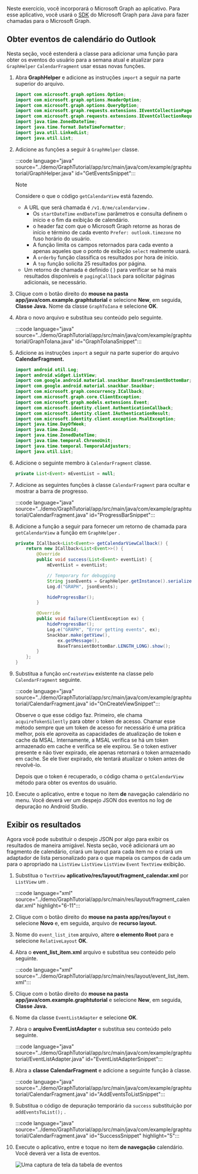 <!-- markdownlint-disable MD002 MD041 -->

Neste exercício, você incorporará o Microsoft Graph ao aplicativo. Para esse aplicativo, você usará o [SDK](https://github.com/microsoftgraph/msgraph-sdk-java) do Microsoft Graph para Java para fazer chamadas para o Microsoft Graph.

## <a name="get-calendar-events-from-outlook"></a>Obter eventos de calendário do Outlook

Nesta seção, você estenderá a classe para adicionar uma função para obter os eventos do usuário para a semana atual e atualizar para `GraphHelper` `CalendarFragment` usar essas novas funções.

1. Abra **GraphHelper** e adicione as instruções `import` a seguir na parte superior do arquivo.

    ```java
    import com.microsoft.graph.options.Option;
    import com.microsoft.graph.options.HeaderOption;
    import com.microsoft.graph.options.QueryOption;
    import com.microsoft.graph.requests.extensions.IEventCollectionPage;
    import com.microsoft.graph.requests.extensions.IEventCollectionRequestBuilder;
    import java.time.ZonedDateTime;
    import java.time.format.DateTimeFormatter;
    import java.util.LinkedList;
    import java.util.List;
    ```

1. Adicione as funções a seguir à `GraphHelper` classe.

    :::code language="java" source="../demo/GraphTutorial/app/src/main/java/com/example/graphtutorial/GraphHelper.java" id="GetEventsSnippet":::

    > [!NOTE]
    > Considere o que o código `getCalendarView` está fazendo.
    >
    > - A URL que será chamada é `/v1.0/me/calendarview` .
    >   - Os `startDateTime` `endDateTime` parâmetros e consulta definem o início e o fim da exibição de calendário.
    >   - o header faz com que o Microsoft Graph retorne as horas de início e término de cada evento `Prefer: outlook.timezone` no fuso horário do usuário.
    >   - A função limita os campos retornados para cada evento a apenas aqueles que o ponto de exibição `select` realmente usará.
    >   - A `orderby` função classifica os resultados por hora de início.
    >   - A `top` função solicita 25 resultados por página.
    > - Um retorno de chamada é definido ( ) para verificar se há mais resultados disponíveis e `pagingCallback` para solicitar páginas adicionais, se necessário.

1. Clique com o botão direito do **mouse na pasta app/java/com.example.graphtutorial** e selecione **New**, em seguida, **Classe Java.** Nome da classe `GraphToIana` e selecione **OK**.

1. Abra o novo arquivo e substitua seu conteúdo pelo seguinte.

    :::code language="java" source="../demo/GraphTutorial/app/src/main/java/com/example/graphtutorial/GraphToIana.java" id="GraphToIanaSnippet":::

1. Adicione as instruções `import` a seguir na parte superior do arquivo **CalendarFragment.**

    ```java
    import android.util.Log;
    import android.widget.ListView;
    import com.google.android.material.snackbar.BaseTransientBottomBar;
    import com.google.android.material.snackbar.Snackbar;
    import com.microsoft.graph.concurrency.ICallback;
    import com.microsoft.graph.core.ClientException;
    import com.microsoft.graph.models.extensions.Event;
    import com.microsoft.identity.client.AuthenticationCallback;
    import com.microsoft.identity.client.IAuthenticationResult;
    import com.microsoft.identity.client.exception.MsalException;
    import java.time.DayOfWeek;
    import java.time.ZoneId;
    import java.time.ZonedDateTime;
    import java.time.temporal.ChronoUnit;
    import java.time.temporal.TemporalAdjusters;
    import java.util.List;
    ```

1. Adicione o seguinte membro à `CalendarFragment` classe.

    ```java
    private List<Event> mEventList = null;
    ```

1. Adicione as seguintes funções à classe `CalendarFragment` para ocultar e mostrar a barra de progresso.

    :::code language="java" source="../demo/GraphTutorial/app/src/main/java/com/example/graphtutorial/CalendarFragment.java" id="ProgressBarSnippet":::

1. Adicione a função a seguir para fornecer um retorno de chamada para `getCalendarView` a função em `GraphHelper` .

    ```java
    private ICallback<List<Event>> getCalendarViewCallback() {
        return new ICallback<List<Event>>() {
            @Override
            public void success(List<Event> eventList) {
                mEventList = eventList;

                // Temporary for debugging
                String jsonEvents = GraphHelper.getInstance().serializeObject(mEventList);
                Log.d("GRAPH", jsonEvents);

                hideProgressBar();
            }

            @Override
            public void failure(ClientException ex) {
                hideProgressBar();
                Log.e("GRAPH", "Error getting events", ex);
                Snackbar.make(getView(),
                    ex.getMessage(),
                    BaseTransientBottomBar.LENGTH_LONG).show();
            }
        };
    }
    ```

1. Substitua a função `onCreateView` existente na classe pelo `CalendarFragment` seguinte.

    :::code language="java" source="../demo/GraphTutorial/app/src/main/java/com/example/graphtutorial/CalendarFragment.java" id="OnCreateViewSnippet":::

    Observe o que esse código faz. Primeiro, ele chama `acquireTokenSilently` para obter o token de acesso. Chamar esse método sempre que um token de acesso for necessário é uma prática melhor, pois ele aproveita as capacidades de atualização de token e cache da MSAL. Internamente, a MSAL verifica se há um token armazenado em cache e verifica se ele expirou. Se o token estiver presente e não tiver expirado, ele apenas retornará o token armazenado em cache. Se ele tiver expirado, ele tentará atualizar o token antes de revolvê-lo.

    Depois que o token é recuperado, o código chama o `getCalendarView` método para obter os eventos do usuário.

1. Execute o aplicativo, entre e toque no item **de** navegação calendário no menu. Você deverá ver um despejo JSON dos eventos no log de depuração no Android Studio.

## <a name="display-the-results"></a>Exibir os resultados

Agora você pode substituir o despejo JSON por algo para exibir os resultados de maneira amigável. Nesta seção, você adicionará um ao fragmento de calendário, criará um layout para cada item no e criará um adaptador de lista personalizado para o que mapeia os campos de cada um para o apropriado na `ListView` `ListView` `ListView` `Event` `TextView` exibição.

1. Substitua o `TextView` **aplicativo/res/layout/fragment_calendar.xml** por `ListView` um .

    :::code language="xml" source="../demo/GraphTutorial/app/src/main/res/layout/fragment_calendar.xml" highlight="6-11":::

1. Clique com o botão direito do **mouse na pasta app/res/layout** e selecione **Novo** e, em seguida, arquivo de **recurso layout.**

1. Nome do `event_list_item` arquivo, altere **o elemento Root** para e selecione `RelativeLayout` **OK**.

1. Abra o **event_list_item.xml** arquivo e substitua seu conteúdo pelo seguinte.

    :::code language="xml" source="../demo/GraphTutorial/app/src/main/res/layout/event_list_item.xml":::

1. Clique com o botão direito do **mouse na pasta app/java/com.example.graphtutorial** e selecione **New**, em seguida, **Classe Java.**

1. Nome da classe `EventListAdapter` e selecione **OK**.

1. Abra o **arquivo EventListAdapter** e substitua seu conteúdo pelo seguinte.

    :::code language="java" source="../demo/GraphTutorial/app/src/main/java/com/example/graphtutorial/EventListAdapter.java" id="EventListAdapterSnippet":::

1. Abra a **classe CalendarFragment** e adicione a seguinte função à classe.

    :::code language="java" source="../demo/GraphTutorial/app/src/main/java/com/example/graphtutorial/CalendarFragment.java" id="AddEventsToListSnippet":::

1. Substitua o código de depuração temporário da `success` substituição por `addEventsToList();` .

    :::code language="java" source="../demo/GraphTutorial/app/src/main/java/com/example/graphtutorial/CalendarFragment.java" id="SuccessSnippet" highlight="5":::

1. Execute o aplicativo, entre e toque no item **de navegação** calendário. Você deverá ver a lista de eventos.

    ![Uma captura de tela da tabela de eventos](./images/calendar-list.png)
